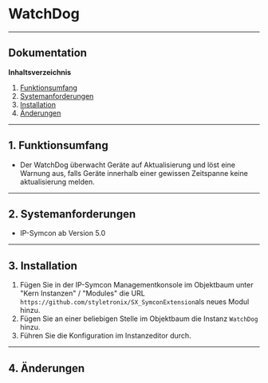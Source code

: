 #  WatchDog
---
## Dokumentation

**Inhaltsverzeichnis**

1. [Funktionsumfang](#1-funktionsumfang)
2. [Systemanforderungen](#2-systemanforderungen)
3. [Installation](#3-installation)
4. [Änderungen](#4-änderungen)
---


## 1. Funktionsumfang
- Der WatchDog überwacht Geräte auf Aktualisierung und löst eine Warnung aus, falls Geräte innerhalb einer gewissen Zeitspanne keine aktualisierung melden.
---


## 2. Systemanforderungen
- IP-Symcon ab Version 5.0
---


## 3. Installation
1. Fügen Sie in der IP-Symcon Managementkonsole im Objektbaum unter "Kern Instanzen" / "Modules" die URL `https://github.com/styletronix/SX_SymconExtension`als neues Modul hinzu.
2. Fügen Sie an einer beliebigen Stelle im Objektbaum die Instanz  `WatchDog` hinzu.
3. Führen Sie die Konfiguration im Instanzeditor durch.
---

## 4. Änderungen


